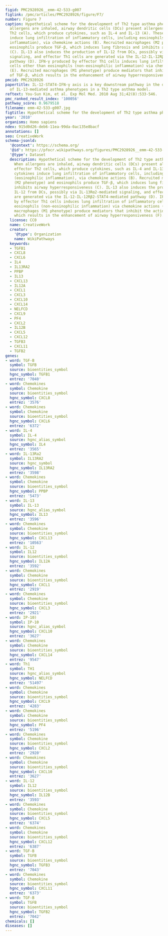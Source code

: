 ```yaml
---
figid: PMC2928926__emm-42-533-g007
figlink: /pmc/articles/PMC2928926/figure/F7/
number: Figure 7
caption: Hypothetical scheme for the development of Th2 type asthma phenotypes. When
  allergens are inhaled, airway dendritic cells (DCs) present allergens to effector
  Th2 cells, which produce cytokines, such as IL-4 and IL-13 (A). These cytokines
  induce lung infiltration of inflammatory cells, including eosinophils (eosinophilic
  inflammation), via chemokine actions (B). Recruited macrophages (M2 phenotype) and
  eosinophils produce TGF-β, which induces lung fibrosis and inhibits airway hyperresponsiveness
  (C). IL-13 also induces the production of IL-12 from DCs, possibly via IL-13Rα2-mediated
  signaling, and effector Th1 cells are generated via the IL-12-IL-12Rβ2-STAT4-mediated
  pathway (D). IFN-γ produced by effector Th1 cells induces lung infiltration of inflammatory
  cells other than eosinophils (non-eosinophilic inflammation) via chemokine actions
  (E). Recruited macrophages (M1 phenotype) produce mediators that inhibit the action
  of TGF-β, which results in the enhancement of airway hyperresponsiveness (F).
pmcid: PMC2928926
papertitle: IL-12-STAT4-IFN-γ axis is a key downstream pathway in the development
  of IL-13-mediated asthma phenotypes in a Th2 type asthma model.
reftext: You-Sun Kim, et al. Exp Mol Med. 2010 Aug 31;42(8):533-546.
pmc_ranked_result_index: '100056'
pathway_score: 0.9679518
filename: emm-42-533-g007.jpg
figtitle: Hypothetical scheme for the development of Th2 type asthma phenotypes
year: '2010'
organisms: Homo sapiens
ndex: 915d0d26-deb6-11ea-99da-0ac135e8bacf
annotations: []
seo: CreativeWork
schema-jsonld:
  '@context': https://schema.org/
  '@id': https://pfocr.wikipathways.org/figures/PMC2928926__emm-42-533-g007.html
  '@type': Dataset
  description: Hypothetical scheme for the development of Th2 type asthma phenotypes.
    When allergens are inhaled, airway dendritic cells (DCs) present allergens to
    effector Th2 cells, which produce cytokines, such as IL-4 and IL-13 (A). These
    cytokines induce lung infiltration of inflammatory cells, including eosinophils
    (eosinophilic inflammation), via chemokine actions (B). Recruited macrophages
    (M2 phenotype) and eosinophils produce TGF-β, which induces lung fibrosis and
    inhibits airway hyperresponsiveness (C). IL-13 also induces the production of
    IL-12 from DCs, possibly via IL-13Rα2-mediated signaling, and effector Th1 cells
    are generated via the IL-12-IL-12Rβ2-STAT4-mediated pathway (D). IFN-γ produced
    by effector Th1 cells induces lung infiltration of inflammatory cells other than
    eosinophils (non-eosinophilic inflammation) via chemokine actions (E). Recruited
    macrophages (M1 phenotype) produce mediators that inhibit the action of TGF-β,
    which results in the enhancement of airway hyperresponsiveness (F).
  license: CC0
  name: CreativeWork
  creator:
    '@type': Organization
    name: WikiPathways
  keywords:
  - TGFB1
  - CXCL8
  - CXCL6
  - IL4
  - IL13RA2
  - PPBP
  - IL13
  - CXCL13
  - IL12A
  - CXCL1
  - CXCL3
  - CXCL10
  - CXCL14
  - NELFCD
  - CXCL9
  - PF4
  - CXCL2
  - IL12B
  - CXCL5
  - CXCL12
  - TGFB3
  - CXCL11
  - TGFB2
genes:
- word: TGF-B
  symbol: TGFB
  source: bioentities_symbol
  hgnc_symbol: TGFB1
  entrez: '7040'
- word: Chemokines
  symbol: Chemokine
  source: bioentities_symbol
  hgnc_symbol: CXCL8
  entrez: '3576'
- word: Chemokines
  symbol: Chemokine
  source: bioentities_symbol
  hgnc_symbol: CXCL6
  entrez: '6372'
- word: IL-4
  symbol: IL-4
  source: hgnc_alias_symbol
  hgnc_symbol: IL4
  entrez: '3565'
- word: IL-13Ra2
  symbol: IL13RA2
  source: hgnc_symbol
  hgnc_symbol: IL13RA2
  entrez: '3598'
- word: Chemokines
  symbol: Chemokine
  source: bioentities_symbol
  hgnc_symbol: PPBP
  entrez: '5473'
- word: IL-13
  symbol: IL-13
  source: hgnc_alias_symbol
  hgnc_symbol: IL13
  entrez: '3596'
- word: Chemokines
  symbol: Chemokine
  source: bioentities_symbol
  hgnc_symbol: CXCL13
  entrez: '10563'
- word: IL-12
  symbol: IL12
  source: bioentities_symbol
  hgnc_symbol: IL12A
  entrez: '3592'
- word: Chemokines
  symbol: Chemokine
  source: bioentities_symbol
  hgnc_symbol: CXCL1
  entrez: '2919'
- word: Chemokines
  symbol: Chemokine
  source: bioentities_symbol
  hgnc_symbol: CXCL3
  entrez: '2921'
- word: IP-10)
  symbol: IP-10
  source: hgnc_alias_symbol
  hgnc_symbol: CXCL10
  entrez: '3627'
- word: Chemokines
  symbol: Chemokine
  source: bioentities_symbol
  hgnc_symbol: CXCL14
  entrez: '9547'
- word: Th1
  symbol: TH1
  source: hgnc_alias_symbol
  hgnc_symbol: NELFCD
  entrez: '51497'
- word: Chemokines
  symbol: Chemokine
  source: bioentities_symbol
  hgnc_symbol: CXCL9
  entrez: '4283'
- word: Chemokines
  symbol: Chemokine
  source: bioentities_symbol
  hgnc_symbol: PF4
  entrez: '5196'
- word: Chemokines
  symbol: Chemokine
  source: bioentities_symbol
  hgnc_symbol: CXCL2
  entrez: '2920'
- word: Chemokines
  symbol: Chemokine
  source: bioentities_symbol
  hgnc_symbol: CXCL10
  entrez: '3627'
- word: IL-12
  symbol: IL12
  source: bioentities_symbol
  hgnc_symbol: IL12B
  entrez: '3593'
- word: Chemokines
  symbol: Chemokine
  source: bioentities_symbol
  hgnc_symbol: CXCL5
  entrez: '6374'
- word: Chemokines
  symbol: Chemokine
  source: bioentities_symbol
  hgnc_symbol: CXCL12
  entrez: '6387'
- word: TGF-B
  symbol: TGFB
  source: bioentities_symbol
  hgnc_symbol: TGFB3
  entrez: '7043'
- word: Chemokines
  symbol: Chemokine
  source: bioentities_symbol
  hgnc_symbol: CXCL11
  entrez: '6373'
- word: TGF-B
  symbol: TGFB
  source: bioentities_symbol
  hgnc_symbol: TGFB2
  entrez: '7042'
chemicals: []
diseases: []
---
```

